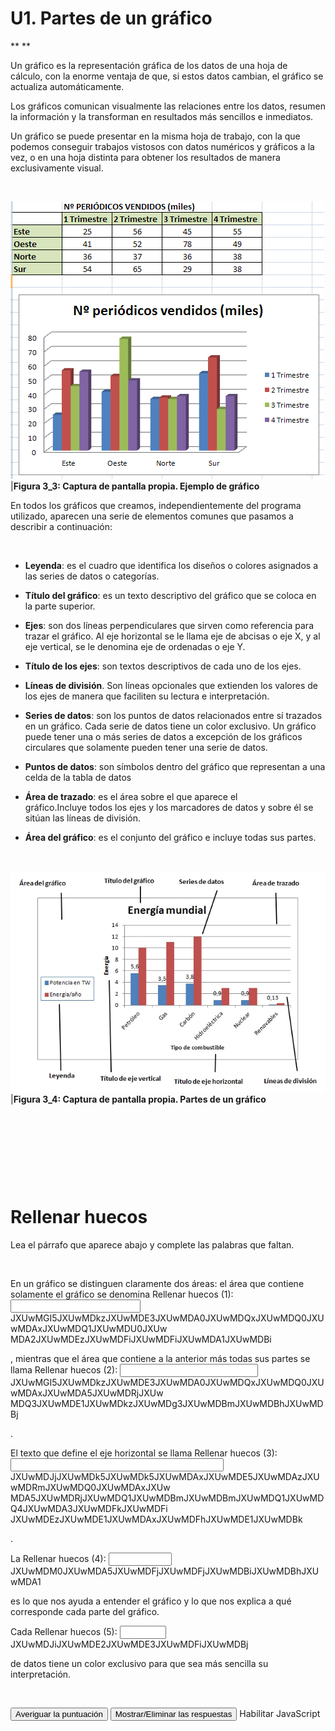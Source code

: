 
# U1. Partes de un gráfico

** **

Un gráfico es la representación gráfica de los datos de una hoja de cálculo, con la enorme ventaja de que, si estos datos cambian, el gráfico se actualiza automáticamente. 

Los gráficos comunican visualmente las relaciones entre los datos, resumen la información y la transforman en resultados más sencillos e inmediatos.

Un gráfico se puede presentar en la misma hoja de trabajo, con la que podemos conseguir trabajos vistosos con datos numéricos y gráficos a la vez, o en una hoja distinta para obtener los resultados de manera exclusivamente visual.

 

![](img/Figura_3_3.png)
|**Figura 3_3: Captura de pantalla propia. Ejemplo de gráfico**

En todos los gráficos que creamos, independientemente del programa utilizado, aparecen una serie de elementos comunes que pasamos a describir a continuación:

 

- **Leyenda**: es el cuadro que identifica los diseños o colores asignados a las series de datos o categorías.

- **Título del gráfico**: es un texto descriptivo del gráfico que se coloca en la parte superior.

- **Ejes**: son dos líneas perpendiculares que sirven como referencia para trazar el gráfico. Al eje horizontal se le llama eje de abcisas o eje X, y al eje vertical, se le denomina eje de ordenadas o eje Y.

- **Título de los ejes**: son textos descriptivos de cada uno de los ejes.

- **Líneas de división**. Son líneas opcionales que extienden los valores de los ejes de manera que faciliten su lectura e interpretación.

- **Series de datos**: son los puntos de datos relacionados entre sí trazados en un gráfico. Cada serie de datos tiene un color exclusivo. Un gráfico puede tener una o más series de datos a excepción de los gráficos circulares que solamente pueden tener una serie de datos.

- **Puntos de datos**: son símbolos dentro del gráfico que representan a una celda de la tabla de datos

- **Área de trazado**: es el área sobre el que aparece el gráfico.Incluye todos los ejes y los marcadores de datos y sobre él se sitúan las líneas de división.

- **Área del gráfico**: es el conjunto del gráfico e incluye todas sus partes.

 

![](img/Figura_3_4.jpg)
|**Figura 3_4: Captura de pantalla propia. Partes de un gráfico**

 

 

 

 

# Rellenar huecos

Lea el párrafo que aparece abajo y complete las palabras que faltan.

 

En un gráfico se distinguen claramente dos áreas: el área que contiene solamente el gráfico se denomina 
<label class="sr-av" for="clozeBlank14_21.0">Rellenar huecos (1):</label>
<input class="autocomplete-off" id="clozeBlank14_21.0" onkeyup="$exe.cloze.change(this)" style="width:15em" type="text" value=""/>
JXUwMGI5JXUwMDkzJXUwMDE3JXUwMDA0JXUwMDQxJXUwMDQ0JXUwMDAxJXUwMDQ1JXUwMDU0JXUw
MDA2JXUwMDEzJXUwMDFiJXUwMDFiJXUwMDA1JXUwMDBi

, mientras que el área que contiene a la anterior más todas sus partes se llama 
<label class="sr-av" for="clozeBlank14_21.1">Rellenar huecos (2):</label>
<input class="autocomplete-off" id="clozeBlank14_21.1" onkeyup="$exe.cloze.change(this)" style="width:16em" type="text" value=""/>
JXUwMGI5JXUwMDkzJXUwMDE3JXUwMDA0JXUwMDQxJXUwMDQ0JXUwMDAxJXUwMDA5JXUwMDRjJXUw
MDQ3JXUwMDE1JXUwMDkzJXUwMDg3JXUwMDBmJXUwMDBhJXUwMDBj

.

El texto que define el eje horizontal se llama 
<label class="sr-av" for="clozeBlank14_21.2">Rellenar huecos (3):</label>
<input class="autocomplete-off" id="clozeBlank14_21.2" onkeyup="$exe.cloze.change(this)" style="width:25em" type="text" value=""/>
JXUwMDJjJXUwMDk5JXUwMDk5JXUwMDAxJXUwMDE5JXUwMDAzJXUwMDRmJXUwMDQ0JXUwMDAxJXUw
MDA5JXUwMDRjJXUwMDQ1JXUwMDBmJXUwMDBmJXUwMDQ1JXUwMDQ4JXUwMDA3JXUwMDFkJXUwMDFi
JXUwMDEzJXUwMDE1JXUwMDAxJXUwMDFhJXUwMDE1JXUwMDBk

.

La 
<label class="sr-av" for="clozeBlank14_21.3">Rellenar huecos (4):</label>
<input class="autocomplete-off" id="clozeBlank14_21.3" onkeyup="$exe.cloze.change(this)" style="width:7em" type="text" value=""/>
JXUwMDM0JXUwMDA5JXUwMDFjJXUwMDFjJXUwMDBiJXUwMDBhJXUwMDA1

 es lo que nos ayuda a entender el gráfico y lo que nos explica a qué corresponde cada parte del gráfico.

Cada 
<label class="sr-av" for="clozeBlank14_21.4">Rellenar huecos (5):</label>
<input class="autocomplete-off" id="clozeBlank14_21.4" onkeyup="$exe.cloze.change(this)" style="width:5em" type="text" value=""/>
JXUwMDJiJXUwMDE2JXUwMDE3JXUwMDFiJXUwMDBj

 de datos tiene un color exclusivo para que sea más sencilla su interpretación.

 


<input id="getScore14_21" onclick="$exe.cloze.showScore('14_21')" type="button" value="Averiguar la puntuación"/>
<input id="showAnswersButton14_21" name="14_21showAnswersButton" onclick="$exe.cloze.toggleAnswers('14_21')" style="" type="button" value="Mostrar/Eliminar las respuestas"/>
Habilitar JavaScript


